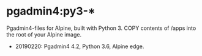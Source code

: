 # pgadmin4:py3-*
Pgadmin4-files for Alpine, built with Python 3. COPY contents of /apps into the root of your Alpine image.

* 20190220: Pgadmin4 4.2, Python 3.6, Alpine edge.

